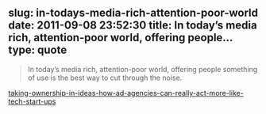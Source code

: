 slug: in-todays-media-rich-attention-poor-world
date: 2011-09-08 23:52:30
title: In today’s media rich, attention-poor world, offering people...
type: quote
---

> In today’s media rich, attention-poor world, offering people something of use is the best way to cut through the noise.

[taking-ownership-in-ideas-how-ad-agencies-can-really-act-more-like-tech-start-ups](http://www.fastcompany.com/1767725/taking-ownership-in-ideas-how-ad-agencies-can-really-act-more-like-tech-start-ups)
